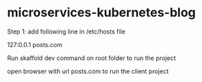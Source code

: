 # microservices-kubernetes-blog
Step 1: add following line in /etc/hosts file 

127:0.0.1 posts.com

Run skaffold dev command on root folder to run the project

open browser with url posts.com to run the client project
